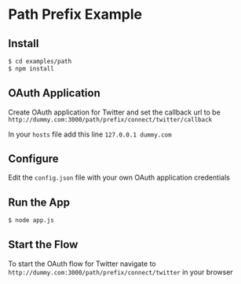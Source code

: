 
# Path Prefix Example


## Install

```bash
$ cd examples/path
$ npm install
```

## OAuth Application

Create OAuth application for Twitter and set the callback url to be `http://dummy.com:3000/path/prefix/connect/twitter/callback`

In your `hosts` file add this line `127.0.0.1 dummy.com`


## Configure

Edit the `config.json` file with your own OAuth application credentials


## Run the App

```bash
$ node app.js
```

## Start the Flow

To start the OAuth flow for Twitter navigate to `http://dummy.com:3000/path/prefix/connect/twitter` in your browser

